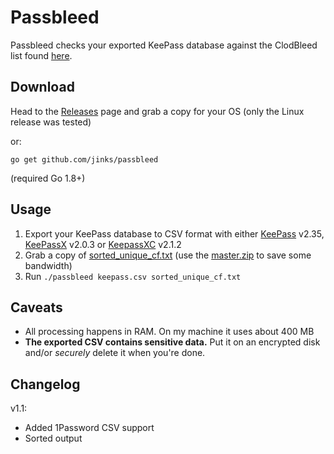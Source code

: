 # Passbleed
Passbleed checks your exported KeePass database against the ClodBleed list
found [here](https://github.com/pirate/sites-using-cloudflare).

## Download
Head to the [Releases](https://github.com/jinks/passbleed/releases) page and grab a copy for your OS (only the Linux release was tested)

or:
```
go get github.com/jinks/passbleed
```
(required Go 1.8+)

## Usage
1. Export your KeePass database to CSV format with either [KeePass](http://keepass.info/) v2.35, [KeePassX](https://www.keepassx.org/) v2.0.3 or [KeepassXC](https://keepassxc.org/) v2.1.2
2. Grab a copy of [sorted\_unique\_cf.txt](https://github.com/pirate/sites-using-cloudflare) (use the [master.zip](https://github.com/pirate/sites-using-cloudflare/archive/master.zip) to save some bandwidth)
3. Run `./passbleed keepass.csv sorted_unique_cf.txt`

## Caveats
* All processing happens in RAM. On my machine it uses about 400 MB
* __The exported CSV contains sensitive data.__ Put it on an encrypted disk and/or _securely_ delete it when you're done.

## Changelog
v1.1:
* Added 1Password CSV support
* Sorted output
